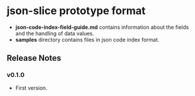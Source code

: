 # json-slice prototype format

- **json-code-index-field-guide.md** contains information about the fields and the handling of data values.
- **samples** directory contains files in json code index format.

## Release Notes

### v0.1.0

+ First version.
